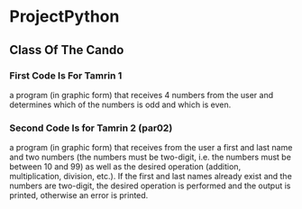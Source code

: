 # ProjectPython
## Class Of The Cando
### First Code Is For Tamrin 1
a program (in graphic form) that receives 4 numbers from the user and determines which of the numbers is odd and which is even.
### Second Code Is for Tamrin 2 (par02)
a program (in graphic form) that receives from the user a first and last name and two numbers (the numbers must be two-digit, i.e. the numbers must be between 10 and 99) as well as the desired operation (addition, multiplication, division, etc.). If the first and last names already exist and the numbers are two-digit, the desired operation is performed and the output is printed, otherwise an error is printed.
